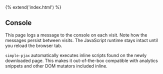 {% extend('index.html') %}

## Console

This page logs a message to the console on each visit. Note how the messages
persist between visits. The JavaScript runtime stays intact until you reload the
browser tab.

`simple-pjax` automatically executes inline scripts found on the newly
downloaded page. This makes it out-of-the-box compatible with analytics snippets
and other DOM mutators included inline.

<script>
  console.log('Visited the console page at', Date.now());
</script>
